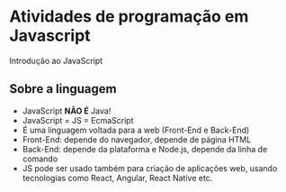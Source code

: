# Atividades de programação em Javascript

Introdução ao JavaScript

## Sobre a linguagem

- JavaScript **NÃO É** Java!
- JavaScript = JS = EcmaScript
- É uma linguagem voltada para a web (Front-End e Back-End) 
- Front-End: depende do navegador, depende de página HTML
- Back-End: depende da plataforma e Node.js, depende da linha de comando
- JS pode ser usado também para criação de aplicações web, usando tecnologias como React, Angular, React Native etc.